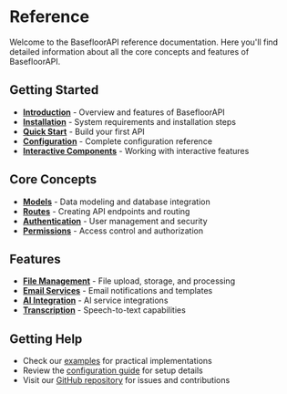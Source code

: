 # Reference

Welcome to the BasefloorAPI reference documentation. Here you'll find detailed information about all the core concepts and features of BasefloorAPI.

## Getting Started

- **[Introduction](./guide/)** - Overview and features of BasefloorAPI
- **[Installation](./guide/installation)** - System requirements and installation steps
- **[Quick Start](./guide/quick-start)** - Build your first API
- **[Configuration](./guide/configuration)** - Complete configuration reference
- **[Interactive Components](./guide/interactive-components)** - Working with interactive features

## Core Concepts

- **[Models](./models)** - Data modeling and database integration
- **[Routes](./routes)** - Creating API endpoints and routing
- **[Authentication](./authentication)** - User management and security
- **[Permissions](./permissions)** - Access control and authorization

## Features

- **[File Management](./files)** - File upload, storage, and processing
- **[Email Services](./emails)** - Email notifications and templates
- **[AI Integration](./ai)** - AI service integrations
- **[Transcription](./transcription)** - Speech-to-text capabilities

## Getting Help

- Check our [examples](../examples/) for practical implementations
- Review the [configuration guide](../guide/configuration) for setup details
- Visit our [GitHub repository](https://github.com/haseebnqureshi/basefloor) for issues and contributions 